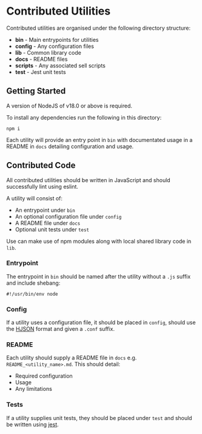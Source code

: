 # Contributed Utilities

Contributed utilities are organised under the following directory structure:

* **bin** - Main entrypoints for utilities
* **config** - Any configuration files
* **lib** - Common library code
* **docs** - README files
* **scripts** - Any associated sell scripts
* **test** - Jest unit tests

## Getting Started

A version of NodeJS of v18.0 or above is required.

To install any dependencies run the following in this directory:

```
npm i 
```

Each utility will provide an entry point in `bin` with documentated usage in a README in `docs` detailing configuration and usage.

## Contributed Code

All contributed utilities should be written in JavaScript and should successfully lint using eslint. 

A utility will consist of:

* An entrypoint under `bin`
* An optional configuration file under  `config`
* A README file under `docs`
* Optional unit tests under `test`

Use can make use of npm modules along with local shared library code in `lib`.


### Entrypoint 

The entrypoint in `bin` should be named after the utility without a `.js` suffix and include shebang:

```
#!/usr/bin/env node
```
 
### Config

If a utility uses a configuration file, it should be placed in `config`, should use the [HJSON](https://hjson.github.io) format and given a `.conf` suffix.

### README

Each utility should supply a README file in `docs`  e.g. `README_<utility_name>.md`. This should detail:

* Required configuration
* Usage
* Any limitations

### Tests

If a utility supplies unit tests, they should be placed under `test`  and should be written using [jest](https://jestjs.io).

